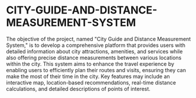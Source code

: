 # CITY-GUIDE-AND-DISTANCE-MEASUREMENT-SYSTEM

The objective of the project, named "City Guide and Distance Measurement System," is to develop a comprehensive platform that provides users with detailed information about city attractions, amenities, and services while also offering precise distance measurements between various locations within the city. This system aims to enhance the travel experience by enabling users to efficiently plan their routes and visits, ensuring they can make the most of their time in the city. Key features may include an interactive map, location-based recommendations, real-time distance calculations, and detailed descriptions of points of interest.

